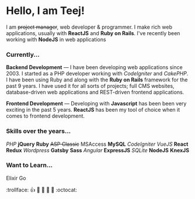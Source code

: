 # Hello, I am Teej!

I am <del>project manager</del>, web developer & programmer. I make rich web applications, usually with **ReactJS** and **Ruby on Rails**. I've recently been working with **NodeJS** in web applications

### Currently...

**Backend Development** — I have been developing web applications since 2003. I started as a PHP developer working with _CodeIgniter_ and _CakePHP_. I have been using Ruby and along with the **Ruby on Rails** framework for the past 9 years. I have used it for all sorts of projects; full CMS websites, database-driven web applications and REST-driven frontend applications.

**Frontend Development** — Developing with **Javascript** has been been very exciting in the past 5 years. **ReactJS** has been my tool of choice when it comes to frontend development.

### Skills over the years...

_PHP_ **jQuery** **Ruby** <del>ASP Classic</del> </del>MSAccess</del> **MySQL** _CodeIgniter_ _VueJS_ **React** **Redux** _Wordpress_ **Gatsby** **Sass** _Angular_ **ExpressJS** _SQLite_ **NodeJS** **KnexJS**

### Want to Learn...

Elixir Go

:trollface: :+1: :camel: :tada: :rocket: :metal: :octocat:
